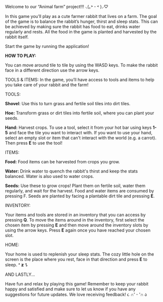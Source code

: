 Welcome to our “Animal farm” project!!! ⸜(｡˃ ᵕ ˂ )⸝♡

In this game you’ll play as a cute farmer rabbit that lives on a farm. The goal of the game is to balance the rabbit’s hunger,
thirst and sleep stats. This can be achieved by making sure the rabbit has food to eat, drinks water regularly and rests.
All the food in the game is planted and harvested by the rabbit itself.

Start the game by running the application!

**HOW TO PLAY:**

You can move around tile to tile by using the WASD keys. To make the rabbit face in a different direction use the arrow keys.

TOOLS & ITEMS:
In the game, you’ll have access to tools and items to help you take care of your rabbit and the farm!

TOOLS:

**Shovel**: Use this to turn grass and fertile soil tiles into dirt tiles.

**Hoe:** Transform grass or dirt tiles into fertile soil, where you can plant your seeds.

**Hand:** Harvest crops.
To use a tool, select it from your hot bar using keys **1-5** and face the tile you want to interact with. If you want to use your hand, select an empty slot or item that can't interact with the world (e.g. a carrot).
Then press **E** to use the tool!

ITEMS:

**Food:** Food items can be harvested from crops you grow.

**Water:** Drink water to quench the rabbit's thirst and keep the stats balanced. Water is also used to water crops.

**Seeds:** Use these to grow crops! Plant them on fertile soil, water them regularly, and wait for the harvest.
Food and water items are consumed by pressing F.
Seeds are planted by facing a plantable dirt tile and pressing **E**.

INVENTORY:

Your items and tools are stored in an inventory that you can access by pressing **Q**. To move the items around in the inventory, first select the chosen item
by pressing **E** and then move around the inventory slots by using the arrow keys. Press **E** again once you have reached your chosen slot.

HOME:

Your home is used to replenish your sleep stats. The cozy little hole on the screen is the place where you rest, face in that direction and press **E** to sleep. ᶻ 𝘇 𐰁

AND LASTLY...

Have fun and relax by playing this game! Remember to keep your rabbit happy and satisfied and make sure to let us know if you have any suggestions
for future updates. We love receiving feedback!  ૮ ∩' ᵕ '∩ ა
